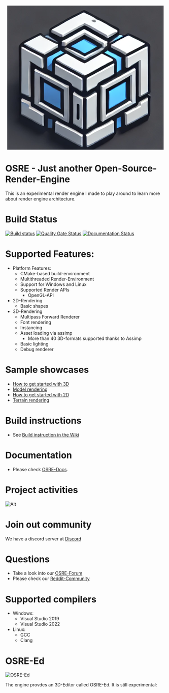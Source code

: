 <p align="center">
  <img src="https://github.com/kimkulling/osre/blob/master/assets/Icons/osre_logo2.png" />
</p>

# OSRE - Just another Open-Source-Render-Engine
This is an experimental render engine I made to play around to learn more about render engine architecture.

# Build Status
[![Build status](https://github.com/kimkulling/osre/actions/workflows/cmake.yml/badge.svg)](https://github.com/kimkulling/osre/actions/workflows/cmake.yml)
[![Quality Gate Status](https://sonarcloud.io/api/project_badges/measure?project=kimkulling_osre&metric=alert_status)](https://sonarcloud.io/summary/new_code?id=kimkulling_osre)
[![Documentation Status](https://readthedocs.org/projects/osre-doc/badge/?version=latest)](https://osre-doc.readthedocs.io/en/latest/?badge=latest)

# Supported Features: #

- Platform Features:
  - CMake-based build-environment
  - Multithreaded Render-Environment
  - Support for Windows and Linux
  - Supported Render APIs
    - OpenGL-API
- 2D-Rendering
  - Basic shapes
- 3D-Rendering
  - Multipass Forward Renderer
  - Font rendering
  - Instancing
  - Asset loading via assimp
    - More than 40 3D-formats supported thanks to Assimp
  - Basic lighting
  - Debug renderer

# Sample showcases
  - [How to get started with 3D](samples/00_HelloWorld)
  - [Model rendering](samples/01_ModelLoading)
  - [How to get started with 2D](samples/02_Demo2D)
  - [Terrain rendering](samples/04_terrain)

# Build instructions
- See [Build instruction in the Wiki](https://github.com/kimkulling/osre/wiki/Build)

# Documentation
- Please check [OSRE-Docs](https://osre-doc.readthedocs.io/en/latest/).

# Project activities #
![Alt](https://repobeats.axiom.co/api/embed/71f422c76a23d1da904af0e5c23de54df6c0d0b2.svg "Repobeats analytics image")

# Join out community
We have a discord server at [Discord](https://discord.gg/kqJQW5dQ)


# Questions
- Take a look into our [OSRE-Forum](https://github.com/kimkulling/osre/discussions)
- Please check our [Reddit-Community](https://www.reddit.com/r/osre/)

# Supported compilers
- Windows:
  - Visual Studio 2019
  - Visual Studio 2022
- Linux:
  - GCC
  - Clang

# OSRE-Ed
![OSRE-Ed](src/Editor/)

The engine provdes an 3D-Editor called OSRE-Ed. It is still experimental:
